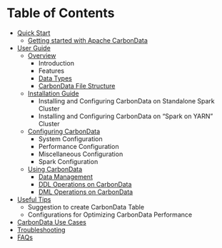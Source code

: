 <!--
    Licensed to the Apache Software Foundation (ASF) under one
    or more contributor license agreements.  See the NOTICE file
    distributed with this work for additional information
    regarding copyright ownership.  The ASF licenses this file
    to you under the Apache License, Version 2.0 (the
    "License"); you may not use this file except in compliance
    with the License.  You may obtain a copy of the License at

      http://www.apache.org/licenses/LICENSE-2.0

    Unless required by applicable law or agreed to in writing,
    software distributed under the License is distributed on an
    "AS IS" BASIS, WITHOUT WARRANTIES OR CONDITIONS OF ANY
    KIND, either express or implied.  See the License for the
    specific language governing permissions and limitations
    under the License.
-->
# Table of Contents

* [Quick Start](quick-start-guide.md)
    * [Getting started with Apache CarbonData]()
* [User Guide](user-guide-toc.md)
    * [Overview](overview-of-carbondata.md)
       * Introduction
       * Features
       * [Data Types](supported-data-types-in-carbondata.md)
       * [CarbonData File Structure](file-structure-of-carbondata.md)
    * [Installation Guide](installation-guide.md)
       * Installing and Configuring CarbonData on Standalone Spark Cluster
       * Installing and Configuring CarbonData on “Spark on YARN” Cluster
    * [Configuring CarbonData](configuration-parameters.md)
       * System Configuration
       * Performance Configuration
       * Miscellaneous Configuration
       * Spark Configuration
    * [Using CarbonData](using-carbondata.md)
       * [Data Management](data-management.md)
       * [DDL Operations on CarbonData](ddl-operation-on-carbondata.md )
       * [DML Operations on CarbonData](dml-operation-on-carbondata.md )
* [Useful Tips](useful-tips-on-carbondata.md)
    * Suggestion to create CarbonData Table
    * Configurations for Optimizing CarbonData Performance
* [CarbonData Use Cases](use-cases-of-carbondata.md)
* [Troubleshooting](troubleshooting.md)
* [FAQs](faq.md)